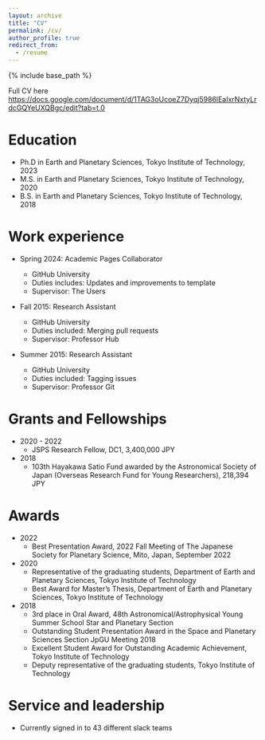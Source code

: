 ```yaml
---
layout: archive
title: "CV"
permalink: /cv/
author_profile: true
redirect_from:
  - /resume
---
```


{% include base_path %}

Full CV here https://docs.google.com/document/d/1TAG3oUcoeZ7Dyqj5986lEaIxrNxtyLrdcGQYeUXQBgc/edit?tab=t.0

Education
======
* Ph.D in Earth and Planetary Sciences, Tokyo Institute of Technology, 2023
* M.S. in Earth and Planetary Sciences, Tokyo Institute of Technology, 2020
* B.S. in Earth and Planetary Sciences, Tokyo Institute of Technology, 2018

Work experience
======
* Spring 2024: Academic Pages Collaborator
  * GitHub University
  * Duties includes: Updates and improvements to template
  * Supervisor: The Users

* Fall 2015: Research Assistant
  * GitHub University
  * Duties included: Merging pull requests
  * Supervisor: Professor Hub

* Summer 2015: Research Assistant
  * GitHub University
  * Duties included: Tagging issues
  * Supervisor: Professor Git
  
Grants and Fellowships
======
* 2020 - 2022
  * JSPS Research Fellow, DC1, 3,400,000 JPY
* 2018
  * 103th Hayakawa Satio Fund awarded by the Astronomical Society of Japan (Overseas Research Fund for Young Researchers), 218,394 JPY

Awards
======
* 2022
  * Best Presentation Award, 2022 Fall Meeting of The Japanese Society for Planetary Science, Mito, Japan, September 2022
* 2020
  * Representative of the graduating students, Department of Earth and Planetary Sciences, Tokyo Institute of Technology
  * Best Award for Master’s Thesis, Department of Earth and Planetary Sciences, Tokyo Institute of Technology
* 2018
  * 3rd place in Oral Award, 48th Astronomical/Astrophysical Young Summer School Star and Planetary Section
  * Outstanding Student Presentation Award in the Space and Planetary Sciences Section JpGU Meeting 2018
  * Excellent Student Award for Outstanding Academic Achievement, Tokyo Institute of Technology
  * Deputy representative of the graduating students, Tokyo Institute of Technology
  
  
Service and leadership
======
* Currently signed in to 43 different slack teams
